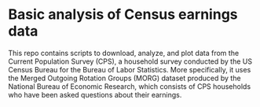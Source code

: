 # Basic analysis of Census earnings data

This repo contains scripts to download, analyze, and plot data from
the Current Population Survey (CPS), a household survey conducted by
the US Census Bureau for the Bureau of Labor Statistics. More
specifically, it uses the Merged Outgoing Rotation Groups (MORG)
dataset produced by the National Bureau of Economic Research, which
consists of CPS households who have been asked questions about their
earnings.
